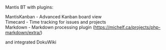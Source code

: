 
Mantis BT with plugins: 

MantisKanban - Advanced Kanban board view  
Timecard - Time tracking for issues and projects   
Markdown -  Markdown processing plugin (https://michelf.ca/projects/php-markdown/extra/)

and integrated DokuWiki
	
